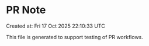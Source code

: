 # PR Note

Created at: Fri 17 Oct 2025 22:10:33 UTC

This file is generated to support testing of PR workflows.
